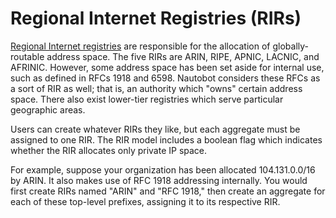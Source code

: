 # Regional Internet Registries (RIRs)

[Regional Internet registries](https://en.wikipedia.org/wiki/Regional_Internet_registry) are responsible for the allocation of globally-routable address space. The five RIRs are ARIN, RIPE, APNIC, LACNIC, and AFRINIC. However, some address space has been set aside for internal use, such as defined in RFCs 1918 and 6598. Nautobot considers these RFCs as a sort of RIR as well; that is, an authority which "owns" certain address space. There also exist lower-tier registries which serve particular geographic areas.

Users can create whatever RIRs they like, but each aggregate must be assigned to one RIR. The RIR model includes a boolean flag which indicates whether the RIR allocates only private IP space.

For example, suppose your organization has been allocated 104.131.0.0/16 by ARIN. It also makes use of RFC 1918 addressing internally. You would first create RIRs named "ARIN" and "RFC 1918," then create an aggregate for each of these top-level prefixes, assigning it to its respective RIR.
